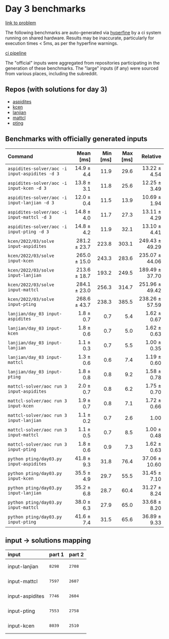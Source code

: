 # Day 3 benchmarks

[link to problem](http://adventofcode.com/2022/day/3)

The following benchmarks are auto-generated via [hyperfine](https://github.com/sharkdp/hyperfine) by a ci system running on shared hardware. Results may be inaccurate, particularly for execution times < 5ms, as per the hyperfine warnings.

[ci pipeline](http://ci.papercode.net:8080/teams/aoc2022/pipelines/aoc-compare-2022)

The "official" inputs were aggregated from repositories participating in the generation of these benchmarks. The "large" inputs (if any) were sourced from various places, including the subreddit.

## Repos (with solutions for day 3)


- [aspidites](https://github.com/aspidites/aoc2022)
- [kcen](https://github.com/kcen/AdventOfCode)
- [lanjian](https://github.com/LanJian/aoc-2022)
- [mattcl](https://github.com/mattcl/aoc2022)
- [pting](https://github.com/pting/aoc2022)

## Benchmarks with officially generated inputs
| Command | Mean [ms] | Min [ms] | Max [ms] | Relative |
|:---|---:|---:|---:|---:|
| `aspidites-solver/aoc -i input-aspidites -d 3` | 14.9 ± 4.4 | 11.9 | 29.6 | 13.22 ± 4.54 |
| `aspidites-solver/aoc -i input-kcen -d 3` | 13.8 ± 3.1 | 11.8 | 25.6 | 12.25 ± 3.49 |
| `aspidites-solver/aoc -i input-lanjian -d 3` | 12.0 ± 0.4 | 11.5 | 13.9 | 10.69 ± 1.94 |
| `aspidites-solver/aoc -i input-mattcl -d 3` | 14.8 ± 4.0 | 11.7 | 27.3 | 13.11 ± 4.29 |
| `aspidites-solver/aoc -i input-pting -d 3` | 14.8 ± 4.2 | 11.9 | 32.1 | 13.10 ± 4.41 |
| `kcen/2022/03/solve input-aspidites` | 281.2 ± 23.7 | 223.8 | 303.1 | 249.43 ± 49.29 |
| `kcen/2022/03/solve input-kcen` | 265.0 ± 15.0 | 243.3 | 283.6 | 235.07 ± 44.06 |
| `kcen/2022/03/solve input-lanjian` | 213.6 ± 18.7 | 193.2 | 249.5 | 189.49 ± 37.70 |
| `kcen/2022/03/solve input-mattcl` | 284.1 ± 23.0 | 256.3 | 314.7 | 251.96 ± 49.42 |
| `kcen/2022/03/solve input-pting` | 268.6 ± 43.7 | 238.3 | 385.5 | 238.26 ± 57.59 |
| `lanjian/day_03 input-aspidites` | 1.8 ± 0.7 | 0.7 | 5.4 | 1.62 ± 0.67 |
| `lanjian/day_03 input-kcen` | 1.8 ± 0.6 | 0.7 | 5.0 | 1.62 ± 0.63 |
| `lanjian/day_03 input-lanjian` | 1.1 ± 0.3 | 0.7 | 5.5 | 1.00 ± 0.35 |
| `lanjian/day_03 input-mattcl` | 1.3 ± 0.6 | 0.6 | 7.4 | 1.19 ± 0.60 |
| `lanjian/day_03 input-pting` | 1.8 ± 0.8 | 0.8 | 9.2 | 1.58 ± 0.78 |
| `mattcl-solver/aoc run 3 input-aspidites` | 2.0 ± 0.7 | 0.8 | 6.2 | 1.75 ± 0.70 |
| `mattcl-solver/aoc run 3 input-kcen` | 1.9 ± 0.7 | 0.8 | 7.1 | 1.72 ± 0.66 |
| `mattcl-solver/aoc run 3 input-lanjian` | 1.1 ± 0.2 | 0.7 | 2.6 | 1.00 |
| `mattcl-solver/aoc run 3 input-mattcl` | 1.1 ± 0.5 | 0.7 | 8.5 | 1.00 ± 0.48 |
| `mattcl-solver/aoc run 3 input-pting` | 1.8 ± 0.6 | 0.9 | 7.3 | 1.62 ± 0.63 |
| `python pting/day03.py input-aspidites` | 41.8 ± 9.3 | 31.8 | 76.4 | 37.06 ± 10.60 |
| `python pting/day03.py input-kcen` | 35.5 ± 4.9 | 29.7 | 55.5 | 31.45 ± 7.10 |
| `python pting/day03.py input-lanjian` | 35.2 ± 6.8 | 28.7 | 60.4 | 31.27 ± 8.24 |
| `python pting/day03.py input-mattcl` | 38.0 ± 6.3 | 27.9 | 65.0 | 33.68 ± 8.20 |
| `python pting/day03.py input-pting` | 41.6 ± 7.4 | 31.5 | 65.6 | 36.89 ± 9.33 |

## input -> solutions mapping
|input|part 1|part 2|
|:---|:---|:---|
|input-lanjian|<pre>8298</pre>|<pre>2708</pre>|
|input-mattcl|<pre>7597</pre>|<pre>2607</pre>|
|input-aspidites|<pre>7746</pre>|<pre>2604</pre>|
|input-pting|<pre>7553</pre>|<pre>2758</pre>|
|input-kcen|<pre>8039</pre>|<pre>2510</pre>|
